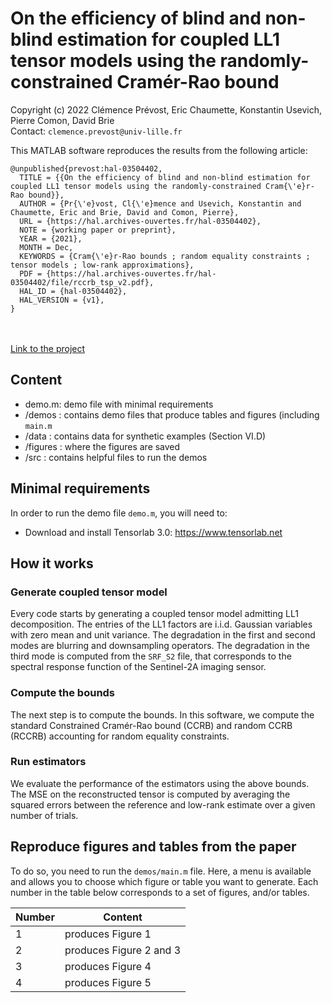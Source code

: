 # On the efficiency of blind and non-blind estimation for coupled LL1 tensor models using the randomly-constrained Cramér-Rao bound

Copyright (c) 2022 Clémence Prévost, Eric Chaumette, Konstantin Usevich, Pierre Comon, David Brie <br>
Contact: ```clemence.prevost@univ-lille.fr```

This MATLAB software reproduces the results from the following article:
```
@unpublished{prevost:hal-03504402,
  TITLE = {{On the efficiency of blind and non-blind estimation for coupled LL1 tensor models using the randomly-constrained Cram{\'e}r-Rao bound}},
  AUTHOR = {Pr{\'e}vost, Cl{\'e}mence and Usevich, Konstantin and Chaumette, Eric and Brie, David and Comon, Pierre},
  URL = {https://hal.archives-ouvertes.fr/hal-03504402},
  NOTE = {working paper or preprint},
  YEAR = {2021},
  MONTH = Dec,
  KEYWORDS = {Cram{\'e}r-Rao bounds ; random equality constraints ; tensor models ; low-rank approximations},
  PDF = {https://hal.archives-ouvertes.fr/hal-03504402/file/rccrb_tsp_v2.pdf},
  HAL_ID = {hal-03504402},
  HAL_VERSION = {v1},
}
```
<br><br>
[Link to the project](https://github.com/cprevost4/RCCRB_Software)

## Content

 - demo.m: demo file with minimal requirements 
 - /demos : contains demo files that produce tables and figures (including ```main.m```
 - /data : contains data for synthetic examples (Section VI.D)
 - /figures : where the figures are saved
 - /src : contains helpful files to run the demos

## Minimal requirements

 In order to run the demo file ```demo.m```, you will need to:
 - Download and install Tensorlab 3.0: https://www.tensorlab.net

 ## How it works
 
 ### Generate coupled tensor model
 
Every code starts by generating a coupled tensor model admitting LL1 decomposition. The entries of the LL1 factors are i.i.d. Gaussian variables with zero mean and unit variance.
The degradation in the first and second modes are blurring and downsampling operators. The degradation in the third mode is computed from the ```SRF_S2``` file, that corresponds to the spectral response function of the Sentinel-2A imaging sensor. 
 
 ### Compute the bounds
 
 The next step is to compute the bounds. In this software, we compute the standard Constrained Cramér-Rao bound (CCRB) and random CCRB (RCCRB) accounting for random equality constraints.
 
 ### Run estimators
 
 We evaluate the performance of the estimators using the above bounds. The MSE on the reconstructed tensor is computed by averaging the squared errors between the reference and low-rank estimate over a given number of trials.


## Reproduce figures and tables from the paper

To do so, you need to run the ```demos/main.m``` file.
Here, a menu is available and allows you to choose which figure or table you want to generate.
Each number in the table below corresponds to a set of figures, and/or tables.

| Number | Content                                        |
|--------|------------------------------------------------|
| 1      | produces Figure 1                              |
| 2      | produces Figure 2 and 3                        |
| 3      | produces Figure 4                              |
| 4      | produces Figure 5                              |
